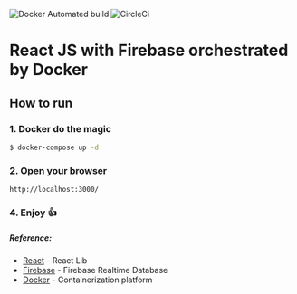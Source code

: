 ![Docker Automated build](https://img.shields.io/docker/automated/jrottenberg/ffmpeg.svg?maxAge=2592000)
![CircleCi](https://circleci.com/gh/oandreazza/react-tour-of-heroes.svg?style=shield&circle-token=08730f378fa7bbaa6a1f97fe8bac1ac90eec379b)
# React JS with Firebase orchestrated by Docker

## How to run

### 1. Docker do the magic
```sh
$ docker-compose up -d
```
### 2. Open your browser
```
http://localhost:3000/
```
### 4. Enjoy :thumbsup:

##### Reference:
 - [React](https://facebook.github.io/react/) - React Lib
 - [Firebase](https://firebase.google.com/) - Firebase Realtime Database
 - [Docker](https://docs.docker.com/) - Containerization platform
